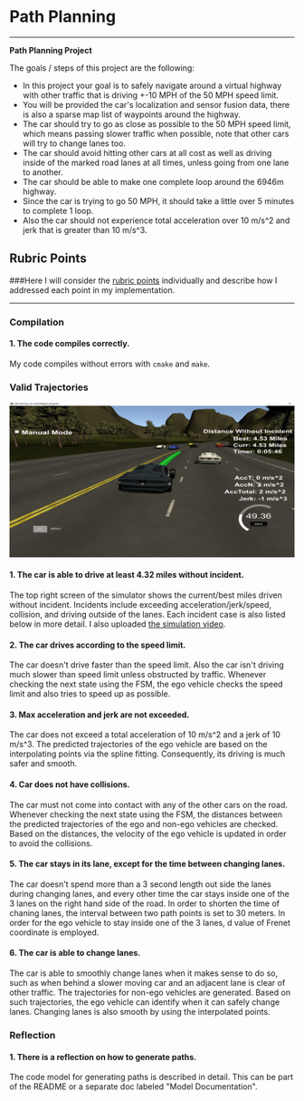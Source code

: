 # **Path Planning**
---

**Path Planning Project**

The goals / steps of this project are the following:
* In this project your goal is to safely navigate around a virtual highway with other traffic that is driving +-10 MPH of the 50 MPH speed limit.
* You will be provided the car's localization and sensor fusion data, there is also a sparse map list of waypoints around the highway.
* The car should try to go as close as possible to the 50 MPH speed limit, which means passing slower traffic when possible, note that other cars will try to change lanes too.
* The car should avoid hitting other cars at all cost as well as driving inside of the marked road lanes at all times, unless going from one lane to another.
* The car should be able to make one complete loop around the 6946m highway.
* Since the car is trying to go 50 MPH, it should take a little over 5 minutes to complete 1 loop.
* Also the car should not experience total acceleration over 10 m/s^2 and jerk that is greater than 10 m/s^3.

[//]: # (Image References)

[image1]: ./image/Valid_Trajectories.jpg "Valid Trajectories"

## Rubric Points
###Here I will consider the [rubric points](https://review.udacity.com/#!/rubrics/1020/view) individually and describe how I addressed each point in my implementation.  

---
### Compilation

#### 1. The code compiles correctly.

My code compiles without errors with `cmake` and `make`.

### Valid Trajectories

![alt text][image1]

#### 1. The car is able to drive at least 4.32 miles without incident.
The top right screen of the simulator shows the current/best miles driven without incident. Incidents include exceeding acceleration/jerk/speed, collision, and driving outside of the lanes. Each incident case is also listed below in more detail. I also uploaded [the simulation video](https://www.youtube.com/watch?v=v-pf2Y82rWs&t=17s).

#### 2. The car drives according to the speed limit.
The car doesn't drive faster than the speed limit. Also the car isn't driving much slower than speed limit unless obstructed by traffic. Whenever checking the next state using the FSM, the ego vehicle checks the speed limit and also tries to speed up as possible.

#### 3. Max acceleration and jerk are not exceeded.
The car does not exceed a total acceleration of 10 m/s^2 and a jerk of 10 m/s^3. The predicted trajectories of the ego vehicle are based on the interpolating points via the spline fitting. Consequently, its driving is much safer and smooth.

#### 4. Car does not have collisions.
The car must not come into contact with any of the other cars on the road. Whenever checking the next state using the FSM, the distances between the predicted trajectories of the ego and non-ego vehicles are checked. Based on the distances, the velocity of the ego vehicle is updated in order to avoid the collisions.

#### 5. The car stays in its lane, except for the time between changing lanes.
The car doesn't spend more than a 3 second length out side the lanes during changing lanes, and every other time the car stays inside one of the 3 lanes on the right hand side of the road. In order to shorten the time of chaning lanes, the interval between two path points is set to 30 meters. In order for the ego vehicle to stay inside one of the 3 lanes, d value of Frenet coordinate is employed.

#### 6. The car is able to change lanes.
The car is able to smoothly change lanes when it makes sense to do so, such as when behind a slower moving car and an adjacent lane is clear of other traffic. The trajectories for non-ego vehicles are generated. Based on such trajectories, the ego vehicle can identify when it can safely change lanes. Changing lanes is also smooth by using the interpolated points.

### Reflection

#### 1. There is a reflection on how to generate paths.
The code model for generating paths is described in detail. This can be part of the README or a separate doc labeled "Model Documentation".
